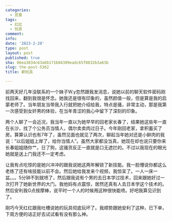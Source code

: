 ```yaml
---
categories:
  - 觅食
tags:
  - 红红
  - 玩具
comment: 
info: 
date: '2023-2-20'
type: post
layout: post
published: true
sha: 06ea3834c63a6b171b84309eadc65f8832b3a63b
slug: the-post-5362
title: 新玩具

---
```

前两天好几年没联系的一个妹子W.y忽然跟我发消息，说她以前的聊天软件密码刚找回来，翻到我很是怀念。她我还是很有印象的，虽然颜值一般，但是算是我的启蒙老师了。当年朋友当带我入行就把她介绍给我，特点是骚，非常主动，那是我第一次感受到女奸男的体验，在当年青涩的我心中留下了深刻的印象。

两个人聊了一会近况，我当年一直以为她早早的回老家长春了，结果她这些年一直在长沙，找了个公务员当情人，偶尔卖卖肉过日子。今年刚回老家，拿积蓄买了房。算算认识也有7年了，虽然见面也就见了两次，聊起当年她对还是小鲜肉的我说：“以后姐姐上岸了，给你当情人”。虽然大家都没当真，她现在却也说只要你来长春姐姐随你艹。日了狗，这骚货反正一直就是口无遮拦的。不过以我现在的眼光她就是送上门我还不一定考虑。

让我有点吃惊的是她兴冲冲的跟我说她这两年解锁了新技能。我一脸懵说你都这么老练了还有啥技能以前不会。然后她给我发来个视频，我惊呆了。一人一床一盆。。。5分钟不到就喷了，然后跟我说有个男的去日本学过技术，回来跟她好过一次打开了她新世界的大门。我他妈有点震惊，居然还真有人去日本学这个技术的。然后安利我G点按摩棒，说平时一个人的时候用这种很快能喷。好吧我算见识到了。

刚巧今天红红跟我吐槽说她的玩具彻底玩坏了。我顺势跟她安利了这种，已下单，下周方便的话正好去试试看有没有那么神。